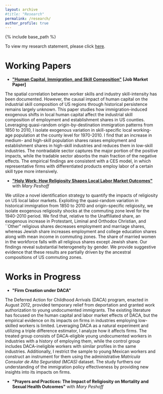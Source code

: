 ```yaml
---
layout: archive
#title: "Research"
permalink: /research/
author_profile: true
---
```


{% include base_path %}

To view my research statement, please click [here](/files/Murad_Zeynalli_Research_Statement.pdf).

Working Papers
======
* [**"Human Capital, Immigration, and Skill Composition"**](/files/Murad_Zeynalli_JMP.pdf) **[Job Market Paper]**

The spatial correlation between worker skills and industry skill-intensity has been documented. However, the causal impact of human capital on the industrial skill composition of US regions through historical persistence remains largely unknown. This paper studies how immigration-induced exogenous shifts in local human capital affect the industrial skill composition of employment and establishment shares in US counties. Leveraging quasi-random origin-by-destination immigration patterns from 1850 to 2010, I isolate exogenous variation in skill-specific local working-age population at the county level for 1970-2010. I find that an increase in medium- and high-skill population shares raises employment and establishment shares in high-skill industries and reduces them in low-skill industries. The nontradable sector captures the major portion of the positive impacts, while the tradable sector absorbs the main fraction of the negative effects. The empirical findings are consistent with a CES model, in which representative firms with differentiated products employ labor of a certain skill type more intensively.

* [**"Holy Work: How Religiosity Shapes Local Labor Market Outcomes"**](/files/ZP_Religiosity_Labor.pdf) with *Mary Peshoff*

We utilize a novel identification strategy to quantify the impacts of religiosity on US local labor markets. Exploiting the quasi-random variation in historical immigration from 1850 to 2010 and origin-specific religiosity, we isolate exogenous religiosity shocks at the commuting zone level for the 1940-2010 period. We find that, relative to the Unaffiliated share, an exogenous increase in Protestant, Liminal and Orthodox Christian, and ``Other" religious shares decreases employment and marriage shares, whereas Jewish share increases employment and college education shares along with mean income in commuting zones. The share of married women in the workforce falls with all religious shares except Jewish share. Our findings reveal substantial heterogeneity by gender. We provide suggestive evidence that these results are partially driven by the ancestral compositions of US commuting zones.

Works in Progress
======

* **"Firm Creation under DACA"**

The Deferred Action for Childhood Arrivals (DACA) program, enacted in August 2012, provided temporary relief from deportation and granted work authorization to young undocumented immigrants. The existing literature has focused on the human capital and labor market effects of DACA, but the empirical evidence on its impacts on firms in industries employing low-skilled workers is limited. Leveraging DACA as a natural experiment and utilizing a triple difference estimator, I analyze how it affects firms. The treated group consists of DACA-eligible young undocumented workers in industries with a history of employing them, while the control group includes DACA-ineligible workers with similar profiles in the same industries. Additionally, I restrict the sample to young Mexican workers and construct an instrument for them using the administrative *Matrícula Consular de Alta Seguridad (MCAS)* dataset. The study furthers our understanding of the immigration policy effectiveness by providing new insights into its impacts on firms.

* **"Prayers and Practices: The Impact of Religiosity on Mortality and Sexual Health Outcomes"** with *Mary Peshoff*
